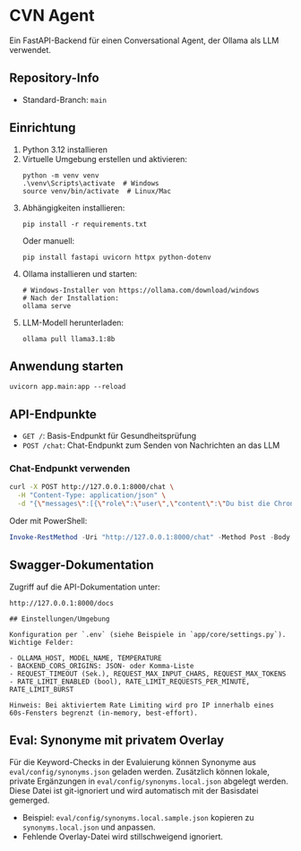 # CVN Agent

Ein FastAPI-Backend für einen Conversational Agent, der Ollama als LLM verwendet.

## Repository-Info

- Standard-Branch: `main`

## Einrichtung

1. Python 3.12 installieren
2. Virtuelle Umgebung erstellen und aktivieren:
   ```
   python -m venv venv
   .\venv\Scripts\activate  # Windows
   source venv/bin/activate  # Linux/Mac
   ```
3. Abhängigkeiten installieren:
   ```
   pip install -r requirements.txt
   ```
   Oder manuell:
   ```
   pip install fastapi uvicorn httpx python-dotenv
   ```
4. Ollama installieren und starten:
   ```
   # Windows-Installer von https://ollama.com/download/windows
   # Nach der Installation:
   ollama serve
   ```
5. LLM-Modell herunterladen:
   ```
   ollama pull llama3.1:8b
   ```

## Anwendung starten

```
uvicorn app.main:app --reload
```

## API-Endpunkte

- `GET /`: Basis-Endpunkt für Gesundheitsprüfung
- `POST /chat`: Chat-Endpunkt zum Senden von Nachrichten an das LLM

### Chat-Endpunkt verwenden

```bash
curl -X POST http://127.0.0.1:8000/chat \
  -H "Content-Type: application/json" \
  -d "{\"messages\":[{\"role\":\"user\",\"content\":\"Du bist die Chronistin. Stell dich kurz vor.\"}]}"
```

Oder mit PowerShell:
```powershell
Invoke-RestMethod -Uri "http://127.0.0.1:8000/chat" -Method Post -Body '{"messages":[{"role":"user","content":"Du bist die Chronistin. Stell dich kurz vor."}]}' -ContentType "application/json"
```

## Swagger-Dokumentation

Zugriff auf die API-Dokumentation unter:
```
http://127.0.0.1:8000/docs

## Einstellungen/Umgebung

Konfiguration per `.env` (siehe Beispiele in `app/core/settings.py`). Wichtige Felder:

- OLLAMA_HOST, MODEL_NAME, TEMPERATURE
- BACKEND_CORS_ORIGINS: JSON- oder Komma-Liste
- REQUEST_TIMEOUT (Sek.), REQUEST_MAX_INPUT_CHARS, REQUEST_MAX_TOKENS
- RATE_LIMIT_ENABLED (bool), RATE_LIMIT_REQUESTS_PER_MINUTE, RATE_LIMIT_BURST

Hinweis: Bei aktiviertem Rate Limiting wird pro IP innerhalb eines 60s-Fensters begrenzt (in-memory, best-effort).
```

## Eval: Synonyme mit privatem Overlay

Für die Keyword-Checks in der Evaluierung können Synonyme aus `eval/config/synonyms.json` geladen werden.
Zusätzlich können lokale, private Ergänzungen in `eval/config/synonyms.local.json` abgelegt werden. Diese Datei ist git-ignoriert und wird automatisch mit der Basisdatei gemerged.

- Beispiel: `eval/config/synonyms.local.sample.json` kopieren zu `synonyms.local.json` und anpassen.
- Fehlende Overlay-Datei wird stillschweigend ignoriert.